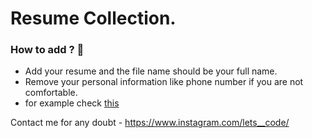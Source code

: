 # Resume Collection.

### How to add ? 	🤩

* Add your resume and the file name should be your full name. 
* Remove your personal information like phone number if you are not comfortable.
* for example check [this](https://github.com/avinash201199/Hacktoberfest-Guide/blob/main/Resume/Avinash%20Singh.pdf)

Contact me for any doubt - https://www.instagram.com/lets__code/

